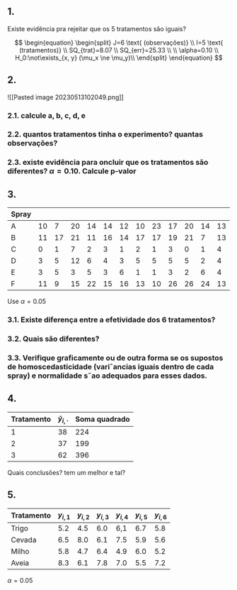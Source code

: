 ## 1.
Existe evidência pra rejeitar que os 5 tratamentos são iguais?

$$
\begin{equation}
\begin{split}
J=6 \text{ (observações)} \\
I=5 \text{ (tratamentos)} \\
SQ_{trat}=8.07 \\
SQ_{err}=25.33 \\
\\
\alpha=0.10 \\
H_0:\not\exists_{x, y} (\mu_x \ne \mu_y)\\
\end{split}
\end{equation}
$$

## 2.
![[Pasted image 20230513102049.png]]

### 2.1. calcule a, b, c, d, e

### 2.2. quantos tratamentos tinha o experimento? quantas observações?

### 2.3. existe evidência para oncluir que os tratamentos são diferentes? $\alpha=0.10$. Calcule p-valor

## 3. 
| Spray |     |     |     |     |     |     |     |     |     |     |     |     |
| ----- | --- | --- | --- | --- | --- | --- | --- | --- | --- | --- | --- | --- |
| A     | 10  | 7   | 20  | 14  | 14  | 12  | 10  | 23  | 17  | 20  | 14  | 13  |
| B     | 11  | 17  | 21  | 11  | 16  | 14  | 17  | 17  | 19  | 21  | 7   | 13  |
| C     | 0   | 1   | 7   | 2   | 3   | 1   | 2   | 1   | 3   | 0   | 1   | 4   |
| D     | 3   | 5   | 12  | 6   | 4   | 3   | 5   | 5   | 5   | 5   | 2   | 4   |
| E     | 3   | 5   | 3   | 5   | 3   | 6   | 1   | 1   | 3   | 2   | 6   | 4   |
| F     | 11  | 9   | 15  | 22  | 15  | 16  | 13  | 10  | 26  | 26  | 24  | 13  |
Use $\alpha=0.05$

### 3.1. Existe diferença entre a efetividade dos 6 tratamentos? 

### 3.2. Quais são diferentes?

### 3.3. Verifique graficamente ou de outra forma se os supostos de homoscedasticidade (variˆancias iguais dentro de cada spray) e normalidade s˜ao adequados para esses dados.

## 4.
| Tratamento | $\bar{y}_{i,\cdot}$ | Soma quadrado |
| ---------- | ------------------- | ------------- |
| 1          | 38                  | 224           |
| 2          | 37                  | 199           |
| 3          | 62                  | 396           |

Quais conclusões? tem um melhor e tal?

## 5.
| Tratamento | $y_{i,1}$ | $y_{i,2}$ | $y_{i,3}$ | $y_{i,4}$ | $y_{i,5}$ | $y_{i,6}$ |
| ---------- | --------- | --------- | --------- | --------- | --------- | --------- |
| Trigo      | 5.2       | 4.5       | 6.0       | 6,1       | 6.7       | 5.8       |
| Cevada     | 6.5       | 8.0       | 6.1       | 7.5       | 5.9       | 5.6       |
| Milho      | 5.8       | 4.7       | 6.4       | 4.9       | 6.0       | 5.2       |
| Aveia      | 8.3       | 6.1       | 7.8       | 7.0       | 5.5       | 7.2          |

$\alpha=0.05$
